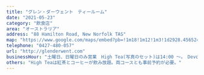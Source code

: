 ```yaml
---
title: "グレン・ダーウェント　ティールーム"
date: "2021-05-23"
category: "飲食店"
area: "オーストラリア"
address: "88 Hamilton Road, New Norfolk TAS"
map: "https://www.google.com/maps/embed?pb=!1m18!1m12!1m3!1d2928.4565249878456!2d147.05028085103703!3d-42.77869787905873!2m3!1f0!2f0!3f0!3m2!1i1024!2i768!4f13.1!3m3!1m2!1s0xaa6e6b7af15e57ef%3A0x9d76dea2de7d9a79!2sGlen%20Derwent%20Tea%20Rooms!5e0!3m2!1sja!2sau!4v1669436848731!5m2!1sja!2sau"
telephone: "0427-480-057"
url: "http://glenderwent.com"
businessHour: "土曜日、日曜日のみ営業　High Tea(写真のセット)は14:00 〜。　Devonshire Tea(スコーンのセット)は10:00 〜 13:00"
others: "High Teaは紅茶とコーヒーが飲み放題。両コースとも事前予約が必要。"
---
```

